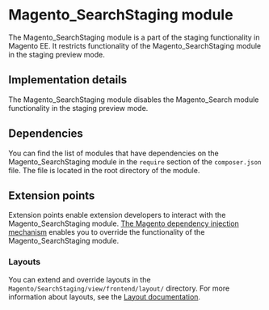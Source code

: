 # Magento_SearchStaging module

The Magento_SearchStaging module is a part of the staging functionality in Magento EE.
It restricts functionality of the Magento_SearchStaging module in the staging preview mode.

## Implementation details

The Magento_SearchStaging module disables the Magento_Search module functionality in the staging preview mode.

## Dependencies

You can find the list of modules that have dependencies on the Magento_SearchStaging module in the `require` section of the `composer.json` file. The file is located in the root directory of the module.

## Extension points

Extension points enable extension developers to interact with the Magento_SearchStaging module. [The Magento dependency injection mechanism](https://devdocs.magento.com/guides/v2.4/extension-dev-guide/depend-inj.html) enables you to override the functionality of the Magento_SearchStaging module.

### Layouts

You can extend and override layouts in the `Magento/SearchStaging/view/frontend/layout/` directory.
For more information about layouts, see the [Layout documentation](https://devdocs.magento.com/guides/v2.4/frontend-dev-guide/layouts/layout-overview.html).
